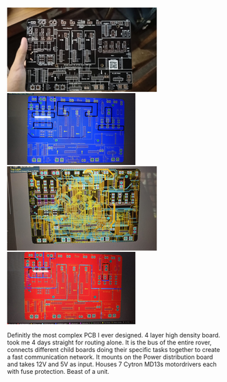 <p float="left">
  <img src="https://github.com/HrishikeshMRao/Electronics_Hardware_Projects/blob/main/PCB%20Designs/Altium%20Designer%20projects/Drive%20system%20E-box/Motherboard%20of%20the%20Rover/Mother%20board%20-4%20layers/Real%20motherboard.jpg" width="350" />
  <img src="https://github.com/HrishikeshMRao/Electronics_Hardware_Projects/blob/main/PCB%20Designs/Altium%20Designer%20projects/Drive%20system%20E-box/Motherboard%20of%20the%20Rover/Mother%20board%20-4%20layers/Bottom%20Layer.jpg" width="300" /> 
  <img src="https://github.com/HrishikeshMRao/Electronics_Hardware_Projects/blob/main/PCB%20Designs/Altium%20Designer%20projects/Drive%20system%20E-box/Motherboard%20of%20the%20Rover/Mother%20board%20-4%20layers/Internal%20layers.jpg" width="350" />
  <img src="https://github.com/HrishikeshMRao/Electronics_Hardware_Projects/blob/main/PCB%20Designs/Altium%20Designer%20projects/Drive%20system%20E-box/Motherboard%20of%20the%20Rover/Mother%20board%20-4%20layers/Top%20layer.jpg" width="300" />
</p>
Definitly the most complex PCB I ever designed. 4 layer high density board. took me 4 days straight for routing alone. It is the bus of the entire rover, connects different child boards doing their specific tasks together to create a fast communication network. It mounts on the Power distribution board and takes 12V and 5V as input. Houses 7 Cytron MD13s motordrivers each with fuse protection. Beast of a unit.
